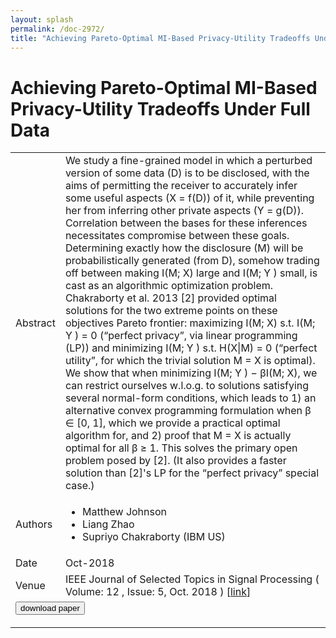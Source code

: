 ```yaml
---
layout: splash
permalink: /doc-2972/
title: "Achieving Pareto-Optimal MI-Based Privacy-Utility Tradeoffs Under Full Data"
---
```


# Achieving Pareto-Optimal MI-Based Privacy-Utility Tradeoffs Under Full Data

<table>
    <tbody>
    <tr>
        <td>Abstract</td>
        <td>We study a fine-grained model in which a perturbed version of some data (D) is to be disclosed, with the aims of permitting the receiver to accurately infer some useful aspects (X = f(D)) of it, while preventing her from inferring other private aspects (Y = g(D)). Correlation between the bases for these inferences necessitates compromise between these goals. Determining exactly how the disclosure (M) will be probabilistically generated (from D), somehow trading off between making I(M; X) large and I(M; Y ) small, is cast as an algorithmic optimization problem. Chakraborty et al. 2013 [2] provided optimal solutions for the two extreme points on these objectives Pareto frontier: maximizing I(M; X) s.t. I(M; Y ) = 0 (“perfect privacy”, via linear programming (LP)) and minimizing I(M; Y ) s.t. H(X|M) = 0 (“perfect utility”, for which the trivial solution M = X is optimal). We show that when minimizing I(M; Y ) − βI(M; X), we can restrict ourselves w.l.o.g. to solutions satisfying several normal-form conditions, which leads to 1) an alternative convex programming formulation when β ∈ [0, 1], which we provide a practical optimal algorithm for, and 2) proof that M = X is actually optimal for all β ≥ 1. This solves the primary open problem posed by [2]. (It also provides a faster solution than [2]'s LP for the “perfect privacy” special case.)</td>
    </tr>
    <tr>
        <td>Authors</td>
        <td>
            <ul>
                <li>Matthew Johnson</li>
                <li>Liang Zhao</li>
                <li>Supriyo Chakraborty (IBM US)</li>
            </ul>
        </td>
    </tr>
    <tr>
        <td>Date</td>
        <td>Oct-2018</td>
    </tr>
    <tr>
        <td>Venue</td>
        <td>IEEE Journal of Selected Topics in Signal Processing ( Volume: 12 , Issue: 5, Oct. 2018 ) [<a href="https://ieeexplore.ieee.org/document/8394983">link</a>]</td>
    </tr>
        <tr>
            <td colspan="2">
                <form method="get" action="https://ieeexplore.ieee.org/document/8394983">
                    <button type="submit">download paper</button>
                </form>
            </td>
        </tr>
    </tbody>
</table>
